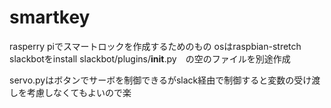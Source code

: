 # smartkey
rasperry piでスマートロックを作成するためのもの
osはraspbian-stretch
slackbotをinstall
slackbot/plugins/__init__.py　の空のファイルを別途作成

servo.pyはボタンでサーボを制御できるがslack経由で制御すると変数の受け渡しを考慮しなくてもよいので楽
